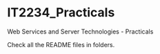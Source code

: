 # IT2234_Practicals
Web Services and Server Technologies - Practicals

Check all the README files in folders.
